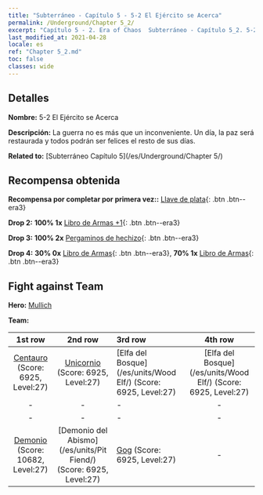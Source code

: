 ```yaml
---
title: "Subterráneo - Capítulo 5 - 5-2 El Ejército se Acerca"
permalink: /Underground/Chapter 5_2/
excerpt: "Capítulo 5 - 2. Era of Chaos  Subterráneo - Capítulo 5_2. 5-2 El Ejército se Acerca"
last_modified_at: 2021-04-28
locale: es
ref: "Chapter 5_2.md"
toc: false
classes: wide
---
```


## Detalles

 **Nombre:** 5-2 El Ejército se Acerca

 **Descripción:** La guerra no es más que un inconveniente. Un día, la paz será restaurada y todos podrán ser felices el resto de sus días.

 **Related to:** [Subterráneo Capítulo 5](/es/Underground/Chapter 5/)

## Recompensa obtenida

 **Recompensa por completar por primera vez::** [Llave de plata](/ItemsES/con_693/){: .btn .btn--era3}

 **Drop 2:** **100% 1x** [Libro de Armas +1](/ItemsES/mat_25/){: .btn .btn--era3}

 **Drop 3:** **100% 2x** [Pergaminos de hechizo](/ItemsES/con_694/){: .btn .btn--era3}

 **Drop 4:** **30% 0x** [Libro de Armas](/ItemsES/mat_18/){: .btn .btn--era3}, **70% 1x** [Libro de Armas](/ItemsES/mat_18/){: .btn .btn--era3}


## Fight against Team
 **Hero:** [Mullich](/es/heroes/Mullich/)

 **Team:**


  | 1st row | 2nd row | 3rd row | 4th row |
  |:----:|:----:|:----|:----:|
  | [Centauro](/es/units/Centaur/) (Score: 6925, Level:27)  | [Unicornio](/es/units/Unicorn/) (Score: 6925, Level:27)  | [Elfa del Bosque](/es/units/Wood Elf/) (Score: 6925, Level:27)  | [Elfa del Bosque](/es/units/Wood Elf/) (Score: 6925, Level:27)  |
  | - | - | - | - |
  | - | - | - | - |
  | [Demonio](/es/units/Demon/) (Score: 10682, Level:27)  | [Demonio del Abismo](/es/units/Pit Fiend/) (Score: 6925, Level:27)  | [Gog](/es/units/Gog/) (Score: 6925, Level:27)  | - |


